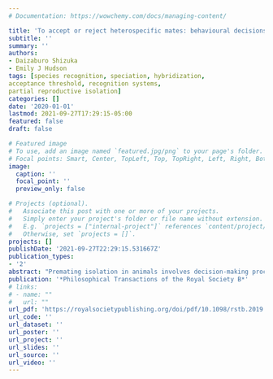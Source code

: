 ```yaml
---
# Documentation: https://wowchemy.com/docs/managing-content/

title: 'To accept or reject heterospecific mates: behavioural decisions underlying premating isolation'
subtitle: ''
summary: ''
authors:
- Daizaburo Shizuka
- Emily J Hudson
tags: [species recognition, speciation, hybridization,
acceptance threshold, recognition systems,
partial reproductive isolation]
categories: []
date: '2020-01-01'
lastmod: 2021-09-27T17:29:15-05:00
featured: false
draft: false

# Featured image
# To use, add an image named `featured.jpg/png` to your page's folder.
# Focal points: Smart, Center, TopLeft, Top, TopRight, Left, Right, BottomLeft, Bottom, BottomRight.
image:
  caption: ''
  focal_point: ''
  preview_only: false

# Projects (optional).
#   Associate this post with one or more of your projects.
#   Simply enter your project's folder or file name without extension.
#   E.g. `projects = ["internal-project"]` references `content/project/deep-learning/index.md`.
#   Otherwise, set `projects = []`.
projects: []
publishDate: '2021-09-27T22:29:15.531667Z'
publication_types:
- '2'
abstract: "Premating isolation in animals involves decision-making processes that affect whether individuals accept or reject heterospecific mates. An integrative understanding of the behavioural processes underlying heterospecific acceptance can clarify the conditions under which premating isolation evolves. As an illustration, we review how Reeve's ([Reeve 1989 Am. Nat.133, 407–435.](https://www.journals.uchicago.edu/doi/abs/10.1086/284926)) acceptance threshold model can help make sense of patterns of premating isolation in nature. This model derives a threshold trait value for acceptance for rejection of recipients of an action (e.g. mating) based on the fitness consequences of these decisions. We show that the maintenance of partial reproductive isolation can be an outcome of optimal acceptance thresholds, even in the face of reinforcement. We also use this model to clarify how the composition of multispecies communities can shape premating isolation. The acceptance threshold model can also be viewed as the behavioural underpinning of reproductive character displacement and cascading reinforcement. Finally, we highlight potential limitations of the acceptance threshold model with respect to investigating the role of sexual selection in speciation, and we propose that integration of behavioural models in speciation research will help us gain a full picture of the mechanisms underlying premating isolation."
publication: '*Philosophical Transactions of the Royal Society B*'
# links:
# - name: ""
#   url: ""
url_pdf: 'https://royalsocietypublishing.org/doi/pdf/10.1098/rstb.2019.0484'
url_code: ''
url_dataset: ''
url_poster: ''
url_project: ''
url_slides: ''
url_source: ''
url_video: ''
---
```

